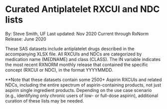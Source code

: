# Curated Antiplatelet RXCUI and NDC lists

By: Steve Smith, UF
Last updated:  Nov 2020
Current through RxNorm Release: June 2020

These SAS datasets include antiplatelet drugs described in the accompanying XLSX file. All RXCUIs and NDCs are categorized by medication name (MEDNAME) and class (CLASS). The IN variable indicates the most recent RXNORM monthly release that contained the specific concept (RXCUI or NDC), in the format YYYYMMDD.

**Note that these datasets contain some 2500+ Aspirin RXCUIs and related NDCs, including the entire spectrum of aspirin-containing products, not just aspirin single ingredient products. Depending on the use case scenario (e.g., identifying only chronic users of low- or full-dose aspirin), additional curation of these lists may be needed.  
